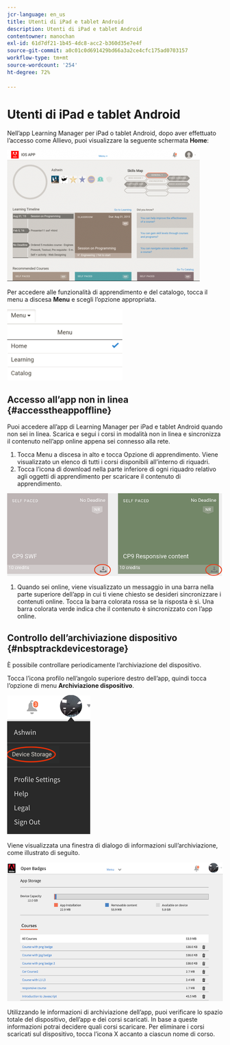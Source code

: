 ```yaml
---
jcr-language: en_us
title: Utenti di iPad e tablet Android
description: Utenti di iPad e tablet Android
contentowner: manochan
exl-id: 61d7df21-1b45-4dc8-acc2-b360d35e7e4f
source-git-commit: a0c01c0d691429bd66a3a2ce4cfc175ad0703157
workflow-type: tm+mt
source-wordcount: '254'
ht-degree: 72%

---
```


# Utenti di iPad e tablet Android

Nell’app Learning Manager per iPad o tablet Android, dopo aver effettuato l’accesso come Allievo, puoi visualizzare la seguente schermata **Home**:

![](assets/screenshot-2015-08-07-12-24-40-e1439211134842.png)

Per accedere alle funzionalità di apprendimento e del catalogo, tocca il menu a discesa **Menu** e scegli l’opzione appropriata.

![](assets/menu-ipad.png)

## Accesso all’app non in linea {#accesstheappoffline}

Puoi accedere all’app di Learning Manager per iPad e tablet Android quando non sei in linea. Scarica e segui i corsi in modalità non in linea e sincronizza il contenuto nell’app online appena sei connesso alla rete.

1. Tocca Menu a discesa in alto e tocca Opzione di apprendimento. Viene visualizzato un elenco di tutti i corsi disponibili all’interno di riquadri.
1. Tocca l’icona di download nella parte inferiore di ogni riquadro relativo agli oggetti di apprendimento per scaricare il contenuto di apprendimento.

![](assets/download-ipad.png)

1. Quando sei online, viene visualizzato un messaggio in una barra nella parte superiore dell’app in cui ti viene chiesto se desideri sincronizzare i contenuti online. Tocca la barra colorata rossa se la risposta è sì. Una barra colorata verde indica che il contenuto è sincronizzato con l’app online.

## Controllo dell’archiviazione dispositivo {#nbsptrackdevicestorage}

È possibile controllare periodicamente l’archiviazione del dispositivo.

Tocca l’icona profilo nell’angolo superiore destro dell’app, quindi tocca l’opzione di menu **Archiviazione dispositivo**.

![](assets/app-device-storage.png)

Viene visualizzata una finestra di dialogo di informazioni sull’archiviazione, come illustrato di seguito.

![](assets/app-storage.png)

Utilizzando le informazioni di archiviazione dell’app, puoi verificare lo spazio totale del dispositivo, dell’app e dei corsi scaricati. In base a queste informazioni potrai decidere quali corsi scaricare. Per eliminare i corsi scaricati sul dispositivo, tocca l’icona X accanto a ciascun nome di corso.
